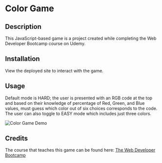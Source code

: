 # Color Game
## Description
This JavaScript-based game is a project created while completing the Web Developer Bootcamp course on Udemy.

## Installation
View the deployed site to interact with the game.

## Usage
Default mode is HARD; the user is presented with an RGB code at the top and based on their knowledge of percentage of Red, Green, and Blue values, must guess which color out of six choices corresponds to the code. The user can also toggle to EASY mode which includes just three colors.

![Color Game Demo](https://i.gyazo.com/34039b0ea8cbd2ecabc9224a67d6a855.gif)

## Credits
The course that teaches this game can be found here:
[The Web Developer Bootcamp](https://www.udemy.com/course/the-web-developer-bootcamp/)
